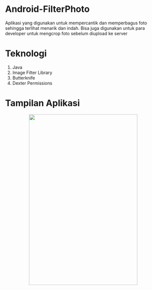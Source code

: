 # Android-FilterPhoto

Aplikasi yang digunakan untuk mempercantik dan memperbagus foto sehingga terlihat menarik dan indah. Bisa juga digunakan untuk para
developer untuk mengcrop foto sebelum diupload ke server

# Teknologi
1. Java
2. Image Filter Library
3. Butterknife
4. Dexter Permissions

# Tampilan Aplikasi
<p align="center">
  <img src="https://user-images.githubusercontent.com/33746018/57055855-61b4ab00-6cc8-11e9-835c-651be4d2521e.jpg" align="middle" width="350" height="550" />
</p>
